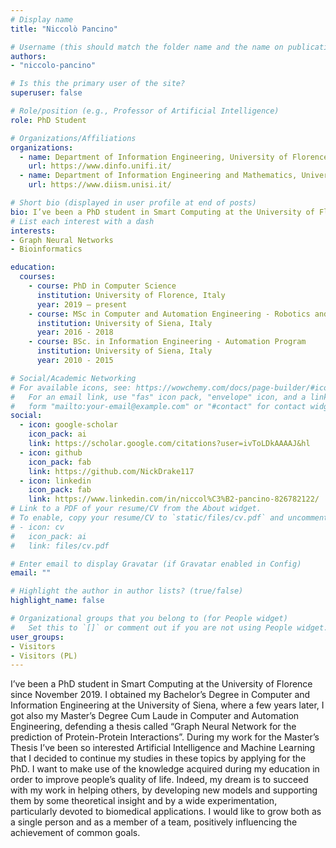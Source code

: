 ```yaml
---
# Display name
title: "Niccolò Pancino"

# Username (this should match the folder name and the name on publications)
authors:
- "niccolo-pancino"

# Is this the primary user of the site?
superuser: false

# Role/position (e.g., Professor of Artificial Intelligence)
role: PhD Student

# Organizations/Affiliations
organizations:
  - name: Department of Information Engineering, University of Florence
    url: https://www.dinfo.unifi.it/
  - name: Department of Information Engineering and Mathematics, University of Siena
    url: https://www.diism.unisi.it/

# Short bio (displayed in user profile at end of posts)
bio: I’ve been a PhD student in Smart Computing at the University of Florence since November 2019. I obtained my Bachelor’s Degree in Computer and Information Engineering at the University of Siena, where a few years later, I got also my Master's Degree Cum Laude in Computer and Automation Engineering, defending a thesis called “Graph Neural Network for the prediction of Protein-Protein Interactions”. During my work for the Master’s Thesis I’ve been so interested Artificial Intelligence and Machine Learning that I decided to continue my studies in these topics by applying for the PhD. I want to make use of the knowledge acquired during my education in order to improve people’s quality of life. Indeed, my dream is to succeed with my work in helping others, by developing new models and supporting them by some theoretical insight and by a wide experimentation, particularly devoted to biomedical applications. I would like to grow both as a single person and as a member of a team, positively influencing the achievement of common goals.
# List each interest with a dash
interests:
- Graph Neural Networks
- Bioinformatics

education:
  courses:
    - course: PhD in Computer Science
      institution: University of Florence, Italy
      year: 2019 – present
    - course: MSc in Computer and Automation Engineering - Robotics and Automation Program
      institution: University of Siena, Italy
      year: 2016 - 2018
    - course: BSc. in Information Engineering - Automation Program
      institution: University of Siena, Italy
      year: 2010 - 2015

# Social/Academic Networking
# For available icons, see: https://wowchemy.com/docs/page-builder/#icons
#   For an email link, use "fas" icon pack, "envelope" icon, and a link in the
#   form "mailto:your-email@example.com" or "#contact" for contact widget.
social:
  - icon: google-scholar
    icon_pack: ai
    link: https://scholar.google.com/citations?user=ivToLDkAAAAJ&hl
  - icon: github
    icon_pack: fab
    link: https://github.com/NickDrake117
  - icon: linkedin
    icon_pack: fab
    link: https://www.linkedin.com/in/niccol%C3%B2-pancino-826782122/
# Link to a PDF of your resume/CV from the About widget.
# To enable, copy your resume/CV to `static/files/cv.pdf` and uncomment the lines below.
# - icon: cv
#   icon_pack: ai
#   link: files/cv.pdf

# Enter email to display Gravatar (if Gravatar enabled in Config)
email: ""

# Highlight the author in author lists? (true/false)
highlight_name: false

# Organizational groups that you belong to (for People widget)
#   Set this to `[]` or comment out if you are not using People widget.
user_groups:
- Visitors
- Visitors (PL)
---
```

I’ve been a PhD student in Smart Computing at the University of Florence since November 2019. 
I obtained my Bachelor’s Degree in Computer and Information Engineering at the University of Siena, where a few years later, I got also my Master’s Degree Cum Laude in Computer and Automation Engineering, defending a thesis called “Graph Neural Network for the prediction of Protein-Protein Interactions”.
During my work for the Master’s Thesis I’ve been so interested Artificial Intelligence and Machine Learning that I decided to continue my studies in these topics by applying for the PhD.
I want to make use of the knowledge acquired during my education in order to improve people’s quality of life. Indeed, my dream is to succeed with my work in helping others, by developing new models and supporting them by some theoretical insight and by a wide experimentation, particularly devoted to biomedical applications.
I would like to grow both as a single person and as a member of a team, positively influencing the achievement of common goals.
